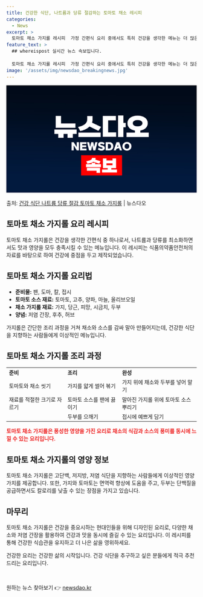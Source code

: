 ```yaml
---
title: 건강한 식단, 나트륨과 당류 절감하는 토마토 채소 레시피
categories:
  - News
excerpt: >
  토마토 채소 가지롤 레시피  가정 간편식 요리 중에서도 특히 건강을 생각한 메뉴는 더 많은 사람들에게 사랑받…
feature_text: >
  ## whereispost 실시간 뉴스 속보입니다.

  토마토 채소 가지롤 레시피  가정 간편식 요리 중에서도 특히 건강을 생각한 메뉴는 더 많은 사람들에게 사랑받…
image: '/assets/img/newsdao_breakingnews.jpg'
---
```


![뉴스다오 속보](/assets/img/newsdao_breakingnews.jpg)

<p>출처: <a href="https://newsdao.kr/4212" rel="dofollow">건강 식단 나트륨 당류 절감 토마토 채소 가지롤</a> | 뉴스다오</p>

<h2 data-ke-size="size26">토마토 채소 가지롤 요리 레시피</h2>
<p data-ke-size="size16">토마토 채소 가지롤은 건강을 생각한 간편식 중 하나로서, 나트륨과 당류를 최소화하면서도 맛과 영양을 모두 충족시킬 수 있는 메뉴입니다. 이 레시피는 식품의약품안전처의 자료를 바탕으로 하여 건강에 중점을 두고 제작되었습니다.</p>

<h2 data-ke-size="size26">토마토 채소 가지롤 요리법</h2>
<ul>
    <li><b>준비물:</b> 팬, 도마, 칼, 접시</li>
    <li><b>토마토 소스 재료:</b> 토마토, 고추, 양파, 마늘, 올리브오일</li>
    <li><b>채소 가지롤 재료:</b> 가지, 당근, 피망, 시금치, 두부</li>
    <li><b>양념:</b> 저염 간장, 후추, 허브</li>
</ul>

<p data-ke-size="size16">가지롤은 간단한 조리 과정을 거쳐 채소와 소스를 감싸 말아 만들어지는데, 건강한 식단을 지향하는 사람들에게 이상적인 메뉴입니다.</p>

<h2 data-ke-size="size26">토마토 채소 가지롤 조리 과정</h2>
<table>
    <tr>
        <td><b>준비</b></td>
        <td><b>조리</b></td>
        <td><b>완성</b></td>
    </tr>
    <tr>
        <td>토마토와 채소 씻기</td>
        <td>가지를 얇게 썰어 볶기</td>
        <td>가지 위에 채소와 두부를 넣어 말기</td>
    </tr>
    <tr>
        <td>재료를 적절한 크기로 자르기</td>
        <td>토마토 소스를 팬에 끓이기</td>
        <td>말아진 가지롤 위에 토마토 소스 뿌리기</td>
    </tr>
    <tr>
        <td></td>
        <td>두부를 으깨기</td>
        <td>접시에 예쁘게 담기</td>
    </tr>
</table>

<b><span style="color: #ee2323;">토마토 채소 가지롤은 풍성한 영양을 가진 요리로 채소의 식감과 소스의 풍미를 동시에 느낄 수 있는 요리입니다.</span></b>

<h2 data-ke-size="size26">토마토 채소 가지롤의 영양 정보</h2>
<p data-ke-size="size16">토마토 채소 가지롤은 고단백, 저지방, 저염 식단을 지향하는 사람들에게 이상적인 영양 가치를 제공합니다. 또한, 가지와 토마토는 면역력 향상에 도움을 주고, 두부는 단백질을 공급하면서도 칼로리를 낮출 수 있는 장점을 가지고 있습니다.</p>

<h2 data-ke-size="size26">마무리</h2>
<p data-ke-size="size16">토마토 채소 가지롤은 건강을 중요시하는 현대인들을 위해 디자인된 요리로, 다양한 채소와 저염 간장을 활용하여 건강과 맛을 동시에 즐길 수 있는 요리입니다. 이 레시피를 통해 건강한 식습관을 유지하고 더 나은 삶을 영위하세요.</p>
<p data-ke-size="size16">건강한 요리는 건강한 삶의 시작입니다. 건강 식단을 추구하고 싶은 분들에게 적극 추천드리는 요리입니다.</p>
<p data-ke-size="size16">&nbsp;</p> 

원하는 뉴스 찾아보기 👉 <a href="https://newsdao.kr" rel="dofollow">newsdao.kr</a>


